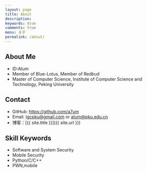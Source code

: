 ```yaml
---
layout: page
title: About
description: 
keywords: Atum
comments: true
menu: 关于
permalink: /about/
---
```


## About Me

* ID:Atum
* Member of Blue-Lotus, Member of Redbud
* Master of Computer Science, Institute of Computer Science and Technology, Peking University

## Contact

* GitHub: https://github.com/a7um
* Email: lgcpku@gmail.com or atum@pku.edu.cn
* 博客：[{{ site.title }}]({{ site.url }})


## Skill Keywords

* Software and System Security
* Mobile Security
* Python/C/C++
* PWN,mobile

